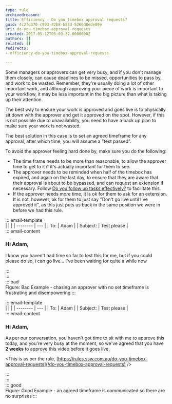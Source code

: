 ```yaml
---
type: rule
archivedreason: 
title: Efficiency - Do you timebox approval requests?
guid: 4c2fd370-c993-42b8-b83d-5260d8ede09e
uri: do-you-timebox-approval-requests
created: 2017-05-12T05:03:32.0000000Z
authors: []
related: []
redirects:
- efficiency-do-you-timebox-approval-requests

---
```


Some managers or approvers can get very busy, and if you don't manage them closely, can cause deadlines to be missed, opportunities to pass by, and work to be wasted. Remember, they're usually doing a lot of other important work, and although approving your piece of work is important to your workflow, it may be less important in the big picture than what is taking up their attention.

<!--endintro-->

The best way to ensure your work is approved and goes live is to physically sit down with the approver and get it approved on the spot. However, if this is not possible due to unavailability, you need to have a back up plan to make sure your work is not wasted.

The best solution in this case is to set an agreed timeframe for any approval, after which time, you will assume a "test passed".

To avoid the approver feeling hard done by, make sure you do the following:

- The time frame needs to be more than reasonable, to allow the approver time to get to it if it's actually important for them to see.
- The approver needs to be reminded when half of the timebox has expired, and again on the last day, to ensure that they are aware that their approval is about to be bypassed, and can request an extension if necessary. Follow [Do you follow up tasks effectively?](https://www.ssw.com.au/rules/do-you-follow-up-emails-effectively/) to facilitate this.
- If the approver needs more time, it is ok for them to ask for an extension. It is not, however, ok for them to just say "Don't go live until I've approved it", as this just puts us back in the same position we were in before we had this rule.

::: email-template  
|          |     |
| -------- | --- |
| To:      | Adam |
| Subject: | Test please |  
::: email-content  

### Hi Adam,

I know you haven't had time so far to test this for me, but if you could please do so, i can go live... I've been waiting for quite a while now

:::  
:::  
::: bad  
Figure: Bad Example - chasing an approver with no set timeframe is frustrating and disempowering
:::

::: email-template  
|          |     |
| -------- | --- |
| To:      | Adam |
| Subject: | Test please |  
::: email-content  

### Hi Adam,

As per our conversation, you haven't got time to sit with me to approve this today, and you're very busy at the moment, so we've agreed that you have **2 weeks** to approve this video before it goes live. 

&lt;This is as per the rule, [https://rules.ssw.com.au/do-you-timebox-approval-requests](/do-you-timebox-approval-requests) /&gt;

:::  
:::  
::: good  
Figure: Good Example - an agreed timeframe is communicated so there are no surprises
:::
